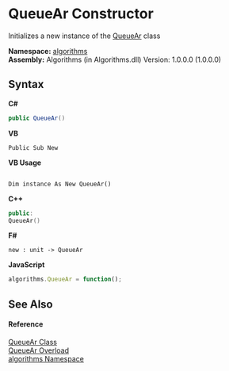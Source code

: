 # QueueAr Constructor 
 

Initializes a new instance of the <a href="57ea1227-0fd7-3dbe-0ad6-7d430c4ce917">QueueAr</a> class

**Namespace:**&nbsp;<a href="82f88b43-fdc9-bc99-9558-75fce96d448f">algorithms</a><br />**Assembly:**&nbsp;Algorithms (in Algorithms.dll) Version: 1.0.0.0 (1.0.0.0)

## Syntax

**C#**<br />
``` C#
public QueueAr()
```

**VB**<br />
``` VB
Public Sub New
```

**VB Usage**<br />
``` VB Usage

Dim instance As New QueueAr()
```

**C++**<br />
``` C++
public:
QueueAr()
```

**F#**<br />
``` F#
new : unit -> QueueAr
```

**JavaScript**<br />
``` JavaScript
algorithms.QueueAr = function();
```


## See Also


#### Reference
<a href="57ea1227-0fd7-3dbe-0ad6-7d430c4ce917">QueueAr Class</a><br /><a href="05c11fd7-f2d1-6303-09cc-e39f3d49f004">QueueAr Overload</a><br /><a href="82f88b43-fdc9-bc99-9558-75fce96d448f">algorithms Namespace</a><br />